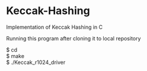 Keccak-Hashing
==============

Implementation of Keccak Hashing  in C


Running this program after cloning it to local repository

$ cd <Which ever folder the files are in> <br>
$ make <br>
$ ./Keccak_r1024_driver </br>
